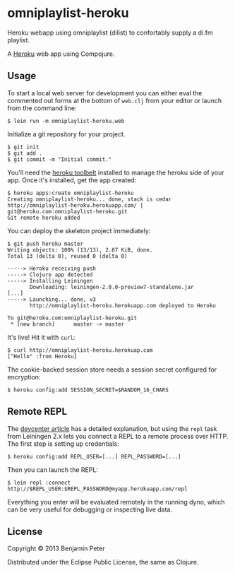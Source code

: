 # omniplaylist-heroku

Heroku webapp using omniplaylist (dilist) to confortably supply a di.fm
playlist.

A [Heroku](http://www.heroku.com) web app using Compojure.

## Usage

To start a local web server for development you can either eval the
commented out forms at the bottom of `web.clj` from your editor or
launch from the command line:

    $ lein run -m omniplaylist-heroku.web

Initialize a git repository for your project.

    $ git init
    $ git add .
    $ git commit -m "Initial commit."

You'll need the [heroku toolbelt](https://toolbelt.herokuapp.com)
installed to manage the heroku side of your app. Once it's installed,
get the app created:

    $ heroku apps:create omniplaylist-heroku
    Creating omniplaylist-heroku... done, stack is cedar
    http://omniplaylist-heroku.herokuapp.com/ | git@heroku.com:omniplaylist-heroku.git
    Git remote heroku added

You can deploy the skeleton project immediately:

    $ git push heroku master
    Writing objects: 100% (13/13), 2.87 KiB, done.
    Total 13 (delta 0), reused 0 (delta 0)

    -----> Heroku receiving push
    -----> Clojure app detected
    -----> Installing Leiningen
           Downloading: leiningen-2.0.0-preview7-standalone.jar
    [...]
    -----> Launching... done, v3
           http://omniplaylist-heroku.herokuapp.com deployed to Heroku

    To git@heroku.com:omniplaylist-heroku.git
     * [new branch]      master -> master

It's live! Hit it with `curl`:

    $ curl http://omniplaylist-heroku.herokuap.com
    ["Hello" :from Heroku]

The cookie-backed session store needs a session secret configured for encryption:

    $ heroku config:add SESSION_SECRET=$RANDOM_16_CHARS

## Remote REPL

The [devcenter article](https://devcenter.heroku.com/articles/debugging-clojure)
has a detailed explanation, but using the `repl` task from Leiningen
2.x lets you connect a REPL to a remote process over HTTP. The first
step is setting up credentials:

    $ heroku config:add REPL_USER=[...] REPL_PASSWORD=[...]

Then you can launch the REPL:

    $ lein repl :connect http://$REPL_USER:$REPL_PASSWORD@myapp.herokuapp.com/repl

Everything you enter will be evaluated remotely in the running dyno,
which can be very useful for debugging or inspecting live data.

## License

Copyright © 2013 Benjamin Peter

Distributed under the Eclipse Public License, the same as Clojure.


